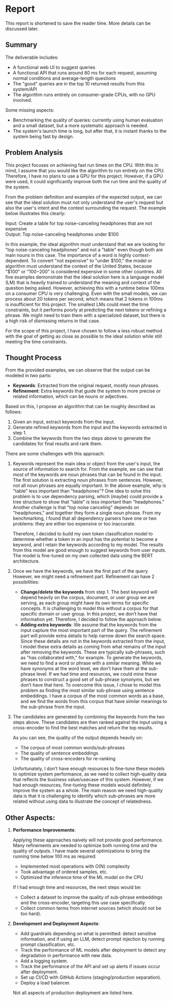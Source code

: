 # Report

This report is shortened to save the reader time. More details can be discussed later.

## Summary  
The deliverable includes:  
* A functional web UI to suggest queries  
* A functional API that runs around 80 ms for each request, assuming normal conditions and average-length questions  
* The "good" queries are in the top 10 returned results from this system/API  
* The algorithm runs entirely on consumer-grade CPUs, with no GPU involved.  

Some missing aspects:  
- Benchmarking the quality of queries: currently using human evaluation and a small dataset, but a more systematic approach is needed.  
- The system's launch time is long, but after that, it is instant thanks to the system being fast by design.  

## Problem Analysis  
This project focuses on achieving fast run times on the CPU. With this in mind, I assume that you would like the algorithm to run entirely on the CPU. Therefore, I have no plans to use a GPU for this project. However, if a GPU were used, it could significantly improve both the run time and the quality of the system.

From the problem definition and examples of the expected output, we can see that the ideal solution must not only understand the user's request but also the user's intent and the context surrounding the request. The example below illustrates this clearly:

Input: Create a table for top noise-canceling headphones that are not expensive  
Output: Top noise-canceling headphones under $100

In this example, the ideal algorithm must understand that we are looking for "top noise-canceling headphones" and not a "table" even though both are main nouns in this case. The importance of a word is highly context-dependent. To convert "not expensive" to "under $100," the model or algorithm must understand the context of the United States, because "$100" or "$100-$200" is considered expensive in some other countries. All five examples demonstrate that the ideal solution here is a language model (LM) that is heavily trained to understand the meaning and context of the question being asked. However, achieving this with a runtime below 100ms on a consumer CPU is very challenging. Even with the small models, we can process about 20 tokens per second, which means that 2 tokens in 100ms is insufficient for this project. The smallest LMs could meet the time constraints, but it performs poorly at predicting the next tokens or refining a phrase. We might need to train them with a specialized dataset, but there is a high risk of dismissing returns in that case. 

For the scope of this project, I have chosen to follow a less robust method with the goal of getting as close as possible to the ideal solution while still meeting the time constraints.   

## Thought Process  
From the provided examples, we can observe that the output can be modeled in two parts:  
- **Keywords**: Extracted from the original request, mostly noun phrases.  
- **Refinement**: Extra keywords that guide the system to more precise or related information, which can be nouns or adjectives.

Based on this, I propose an algorithm that can be roughly described as follows:  
1. Given an input, extract keywords from the input.  
2. Generate refined keywords from the input and the keywords extracted in step 1.  
3. Combine the keywords from the two steps above to generate the candidates for final results and rank them.

There are some challenges with this approach:  
1. Keywords represent the main idea or object from the user's input, the source of information to search for. From the example, we can see that most of the keywords are noun phrases that can be found in the input. The first solution is extracting noun phrases from sentences. However, not all noun phrases are equally important. In the above example, why is "table" less important than "headphones"? One idea to solve this problem is to use dependency parsing, which (maybe) could provide a tree structure to show that "table" is less important than "headphones." Another challenge is that "top noise canceling" depends on "headphones," and together they form a single noun phrase. From my benchmarking, I found that all dependency parsers have one or two problems: they are either too expensive or too inaccurate.

    Therefore, I decided to build my own token classification model to determine whether a token in an input has the potential to become a keyword, and I retain the keywords according to my model. The results from this model are good enough to suggest keywords from user inputs. The model is fine-tuned on my own collected data using the BERT architecture.

2. Once we have the keywords, we have the first part of the query. However, we might need a refinement part. Refinement can have 2 possibilities:  
   - **Change/delete the keywords** from step 1. The best keyword will depend heavily on the corpus, document, or user group we are serving, as each group might have its own terms for specific concepts. It is challenging to model this without a corpus for that specific domain or user group. In this project, we don’t have that information yet. Therefore, I decided to follow the approach below.  
   - **Adding extra keywords**: We assume that the keywords from the input capture the most important part of the query. The refinement part will provide extra details to help narrow down the search space. Since these details are not in the keywords extracted from the input, I model these extra details as coming from what remains of the input after removing the keywords. These are typically sub-phrases, such as "has collaborated with," for example. To generate the keywords, we need to find a word or phrase with a similar meaning. While we have synonyms at the word level, we don’t have them at the sub-phrase level. If we had time and resources, we could mine these phrases to construct a good set of sub-phrase synonyms, but we don’t have that here. To overcome this issue, I chose to model this problem as finding the most similar sub-phrase using sentence embeddings. I have a corpus of the most common words as a base, and we find the words from this corpus that have similar meanings to the sub-phrase from the input.  

3. The candidates are generated by combining the keywords from the two steps above. These candidates are then ranked against the input using a cross-encoder to find the best matches and return the top results.  

    As you can see, the quality of the output depends heavily on:  
    - The corpus of most common words/sub-phrases  
    - The quality of sentence embeddings  
    - The quality of cross-encoders for re-ranking  

    Unfortunately, I don’t have enough resources to fine-tune these models to optimize system performance, as we need to collect high-quality data that reflects the business value/usecase of this system. However, if we had enough resources, fine-tuning these models would definitely improve the system as a whole. The main reason we need high-quality data is that it is challenging to identify which sub-phrases are more related without using data to illustrate the concept of relatedness. 

## Other Aspects:

1. **Performance Improvements**:

    Applying these approaches naively will not provide good performance. Many refinements are needed to optimize both running time and the quality of outputs. I have made several optimizations to bring the running time below 100 ms as required:  
    - Implemented most operations with O(N) complexity  
    - Took advantage of ordered samples, etc.  
    - Optimized the inference time of the ML model on the CPU

    If I had enough time and resources, the next steps would be:  
    - Collect a dataset to improve the quality of sub-phrase embeddings and the cross-encoder, targeting this use case specifically.  
    - Collect common terms from internet sources (which should not be too hard).

2. **Development and Deployment Aspects**:  
    - Add guardrails depending on what is permitted: detect sensitive information, and if using an LLM, detect prompt injection by running prompt classification, etc.  
    - Track the performance of ML models after deployment to detect any degradation in performance with new data.  
    - Add a logging system.  
    - Track the performance of the API and set up alerts if issues occur after deployment.  
    - Set up CI/CD with GitHub Actions (staging/production separation).  
    - Deploy a load balancer.  

    Not all aspects of production deployment are listed here.